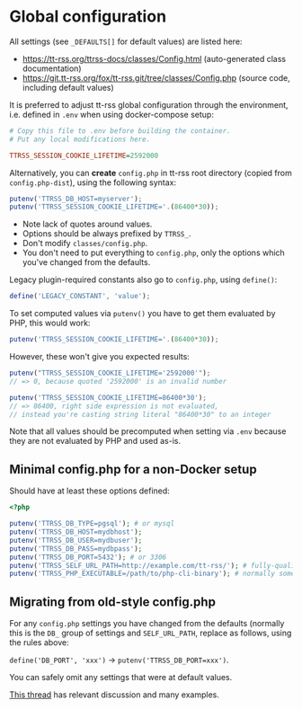 # Global configuration

All settings (see `_DEFAULTS[]` for default values) are listed here:

- https://tt-rss.org/ttrss-docs/classes/Config.html (auto-generated class documentation)
- https://git.tt-rss.org/fox/tt-rss.git/tree/classes/Config.php (source code, including default values)

It is preferred to adjust tt-rss global configuration through the environment, i.e. defined in `.env` when using docker-compose setup:

```ini
# Copy this file to .env before building the container.
# Put any local modifications here.

TTRSS_SESSION_COOKIE_LIFETIME=2592000
```

Alternatively, you can **create** `config.php` in tt-rss root directory (copied from `config.php-dist`), using the following syntax:

```js
putenv('TTRSS_DB_HOST=myserver');
putenv('TTRSS_SESSION_COOKIE_LIFETIME='.(86400*30));
```

- Note lack of quotes around values.
- Options should be always prefixed by `TTRSS_`.
- Don't modify `classes/config.php`.
- You don't need to put everything to `config.php`, only the options which you've changed from the defaults.

Legacy plugin-required constants also go to `config.php`, using `define()`:

```js
define('LEGACY_CONSTANT', 'value');
```

To set computed values via `putenv()` you have to get them evaluated by PHP, this would work:

```js
putenv('TTRSS_SESSION_COOKIE_LIFETIME='.(86400*30));
```

However, these won't give you expected results:

```js
putenv("TTRSS_SESSION_COOKIE_LIFETIME='2592000'");
// => 0, because quoted '2592000' is an invalid number

putenv('TTRSS_SESSION_COOKIE_LIFETIME=86400*30');
// => 86400, right side expression is not evaluated,
// instead you're casting string literal "86400*30" to an integer
```

Note that all values should be precomputed when setting via `.env` because they
are not evaluated by PHP and used as-is.

## Minimal config.php for a non-Docker setup

Should have at least these options defined:

```php
<?php

putenv('TTRSS_DB_TYPE=pgsql'); # or mysql
putenv('TTRSS_DB_HOST=mydbhost');
putenv('TTRSS_DB_USER=mydbuser');
putenv('TTRSS_DB_PASS=mydbpass');
putenv('TTRSS_DB_PORT=5432'); # or 3306
putenv('TTRSS_SELF_URL_PATH=http://example.com/tt-rss/'); # fully-qualified URL of your tt-rss install
putenv('TTRSS_PHP_EXECUTABLE=/path/to/php-cli-binary'); # normally something like /usr/bin/php
```

## Migrating from old-style config.php

For any `config.php` settings you have changed from the defaults (normally this
is the `DB_` group of settings and `SELF_URL_PATH`, replace as follows, using
the rules above:

`define('DB_PORT', 'xxx')` &rarr; `putenv('TTRSS_DB_PORT=xxx')`.

You can safely omit any settings that were at default values.

[This thread](https://community.tt-rss.org/t/rip-config-php-hello-classes-config-php/4337/30) has relevant discussion and many examples.
